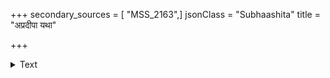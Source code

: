 +++
secondary_sources = [ "MSS_2163",]
jsonClass = "Subhaashita"
title = "अप्रदीपा यथा"

+++

<details><summary>Text</summary>

अप्रदीपा यथा रात्रिर् अनादित्यं यथा नभः।  
तथासांवत्सरो राजा भ्रमत्यन्ध इवाध्वनि॥
</details>
